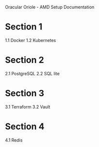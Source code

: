 Oracular Oriole - AMD
Setup Documentation

# Section 1
1.1 Docker
1.2 Kubernetes

# Section 2
2.1 PostgreSQL
2.2 SQL lite

# Section 3 
3.1 Terraform
3.2 Vault

# Section 4
4.1 Redis
